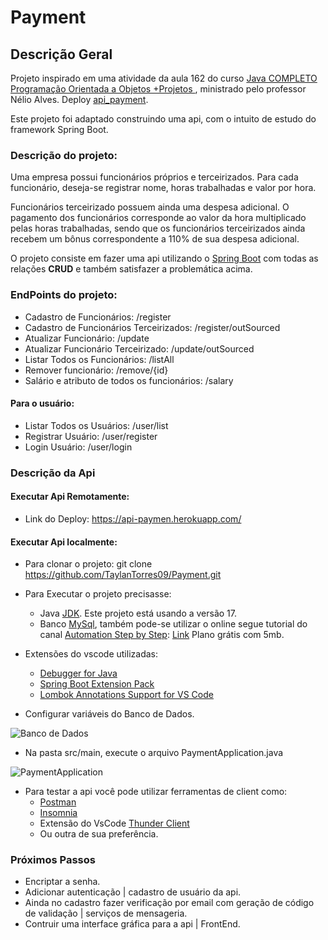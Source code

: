 # Payment

## Descrição Geral

Projeto inspirado em uma atividade da aula 162 do curso [Java COMPLETO Programação Orientada a Objetos +Projetos
](https://www.udemy.com/course/java-curso-completo/), ministrado pelo professor Nélio Alves. Deploy [api_payment](https://api-paymen.herokuapp.com/).

<p>Este projeto foi adaptado construindo uma api, com o intuito de estudo do framework Spring Boot.</p>

### Descrição do projeto:

<p>
Uma empresa possui funcionários próprios e terceirizados. Para cada funcionário, deseja-se registrar nome, horas trabalhadas e valor por hora.
</p>
<p>
Funcionários terceirizado possuem ainda uma despesa adicional. O pagamento dos funcionários corresponde ao valor da hora multiplicado pelas horas trabalhadas, sendo que os funcionários terceirizados ainda recebem um bônus correspondente a 110% de sua despesa adicional.
</p>

O projeto consiste em fazer uma api utilizando o [Spring Boot](https://code.visualstudio.com/docs/java/java-spring-boot) com todas as relações **CRUD** e também satisfazer a problemática acima.

### EndPoints do projeto:
- Cadastro de Funcionários: /register
- Cadastro de Funcionários Terceirizados: /register/outSourced
- Atualizar Funcionário: /update
- Atualizar Funcionário Terceirizado: /update/outSourced
- Listar Todos os Funcionários: /listAll
- Remover funcionário: /remove/{id}
- Salário e atributo de todos os funcionários: /salary

#### Para o usuário:
- Listar Todos os Usuários: /user/list
- Registrar Usuário: /user/register
- Login Usuário: /user/login

### Descrição da Api
#### Executar Api Remotamente:
- Link do Deploy: https://api-paymen.herokuapp.com/

#### Executar Api localmente:
- Para clonar o projeto: git clone https://github.com/TaylanTorres09/Payment.git
- Para Executar o projeto precisasse:
    - Java [JDK](https://www.oracle.com/java/technologies/downloads/#java17). Este projeto está usando a versão 17.
    - Banco [MySql](https://www.mysql.com/), também pode-se utilizar o online segue tutorial do canal [Automation Step by Step](https://www.youtube.com/c/AutomationStepByStep): [Link](https://www.youtube.com/watch?v=TMGHOW8Hzvw) Plano grátis com 5mb.

- Extensões do vscode utilizadas:
    - [Debugger for Java](https://marketplace.visualstudio.com/items?itemName=redhat.java)
    - [Spring Boot Extension Pack](https://marketplace.visualstudio.com/items?itemName=Pivotal.vscode-boot-dev-pack)
    - [Lombok Annotations Support for VS Code](https://marketplace.visualstudio.com/items?itemName=vscjava.vscode-lombok)

- Configurar variáveis do Banco de Dados.

![Banco de Dados](https://drive.google.com/uc?id=1VYkcIN2g5kPf3c7DBhGkdfprtMCRRnmZ)

- Na pasta src/main, execute o arquivo PaymentApplication.java

![PaymentApplication](https://drive.google.com/uc?id=1b_ie7_9Om0PtDrhIMF2J_HJFsT45Dt-f)

- Para testar a api você pode utilizar ferramentas de client como:
    - [Postman](https://www.postman.com/)
    - [Insomnia](https://insomnia.rest/download)
    - Extensão do VsCode [Thunder Client](https://marketplace.visualstudio.com/items?itemName=rangav.vscode-thunder-client)
    - Ou outra de sua preferência.

### Próximos Passos
- Encriptar a senha.
- Adicionar autenticação | cadastro de usuário da api.
- Ainda no cadastro fazer verificação por email com geração de código de validação | serviços de mensageria.
- Contruir uma interface gráfica para a api | FrontEnd.
